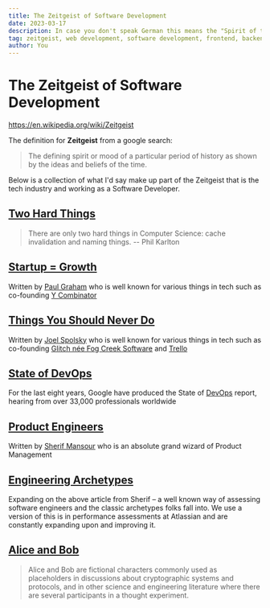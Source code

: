 ```yaml
---
title: The Zeitgeist of Software Development
date: 2023-03-17
description: In case you don't speak German this means the "Spirit of the age"
tag: zeitgeist, web development, software development, frontend, backend, devops
author: You
---
```


# The Zeitgeist of Software Development

https://en.wikipedia.org/wiki/Zeitgeist

The definition for **Zeitgeist** from a google search:

> The defining spirit or mood of a particular period of history as shown by the ideas and beliefs of the time.

Below is a collection of what I'd say make up part of the Zeitgeist that is the tech industry and working as a Software Developer.

## [Two Hard Things](https://martinfowler.com/bliki/TwoHardThings.html)

> There are only two hard things in Computer Science: cache invalidation and naming things.
> -- Phil Karlton

## [Startup = Growth](http://www.paulgraham.com/growth.html)

Written by [Paul Graham](https://twitter.com/paulg) who is well known for various things in tech such as co-founding [Y Combinator](https://www.ycombinator.com/)

## [Things You Should Never Do](https://www.joelonsoftware.com/2000/04/06/things-you-should-never-do-part-i/)

Written by [Joel Spolsky](https://twitter.com/spolsky) who is well known for various things in tech such as co-founding
[Glitch née Fog Creek Software](https://medium.com/make-better-software/fog-creek-is-now-glitch-8d0308aaf69e) and [Trello](https://trello.com/)

## [State of DevOps](https://cloud.google.com/devops/state-of-devops)

For the last eight years, Google have produced the State of [DevOps](https://www.atlassian.com/devops) report, hearing from over 33,000 professionals worldwide

## [Product Engineers](https://sherifmansour.medium.com/product-engineers-f424da766871)

Written by [Sherif Mansour](https://twitter.com/sherifmansour) who is an absolute grand wizard of Product Management

## [Engineering Archetypes](https://candor.co/articles/career-paths/engineer-archetypes-which-one-are-you)

Expanding on the above article from Sherif – a well known way of assessing software engineers and the classic archetypes folks fall into.
We use a version of this is in performance assessments at Atlassian and are constantly expanding upon and improving it.

## [Alice and Bob](https://en.m.wikipedia.org/wiki/Alice_and_Bob)

> Alice and Bob are fictional characters commonly used as placeholders in discussions about cryptographic systems and protocols, and in other science and engineering literature where there are several participants in a thought experiment.
